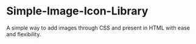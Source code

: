 # Simple-Image-Icon-Library
A simple way to add images through CSS and present in HTML with ease and flexibility.
